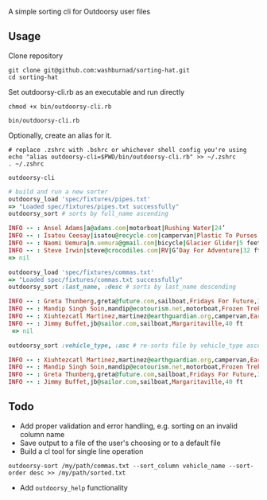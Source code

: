 A simple sorting cli for Outdoorsy user files

## Usage

Clone repository

```
git clone git@github.com:washburnad/sorting-hat.git
cd sorting-hat
```

Set outdoorsy-cli.rb as an executable and run directly

```
chmod +x bin/outdoorsy-cli.rb

bin/outdoorsy-cli.rb
```

Optionally, create an alias for it. 
```
# replace .zshrc with .bshrc or whichever shell config you're using
echo "alias outdoorsy-cli=$PWD/bin/outdoorsy-cli.rb" >> ~/.zshrc
. ~/.zshrc

outdoorsy-cli
```

```ruby
# build and run a new sorter
outdoorsy_load 'spec/fixtures/pipes.txt'
=> "Loaded spec/fixtures/pipes.txt successfully" 
outdoorsy_sort # sorts by full_name ascending

INFO -- : Ansel Adams|a@adams.com|motorboat|Rushing Water|24’
INFO -- : Isatou Ceesay|isatou@recycle.com|campervan|Plastic To Purses|20’
INFO -- : Naomi Uemura|n.uemura@gmail.com|bicycle|Glacier Glider|5 feet
INFO -- : Steve Irwin|steve@crocodiles.com|RV|G’Day For Adventure|32 ft
=> nil

outdoorsy_load 'spec/fixtures/commas.txt'
=> "Loaded spec/fixtures/commas.txt successfully" 
outdoorsy_sort :last_name, :desc # sorts by last_name descending

INFO -- : Greta Thunberg,greta@future.com,sailboat,Fridays For Future,32’
INFO -- : Mandip Singh Soin,mandip@ecotourism.net,motorboat,Frozen Trekker,32’
INFO -- : Xiuhtezcatl Martinez,martinez@earthguardian.org,campervan,Earth Guardian,28 feet
INFO -- : Jimmy Buffet,jb@sailor.com,sailboat,Margaritaville,40 ft
 => nil

outdoorsy_sort :vehicle_type, :asc # re-sorts file by vehicle_type ascending 

INFO -- : Xiuhtezcatl Martinez,martinez@earthguardian.org,campervan,Earth Guardian,28 feet
INFO -- : Mandip Singh Soin,mandip@ecotourism.net,motorboat,Frozen Trekker,32’
INFO -- : Greta Thunberg,greta@future.com,sailboat,Fridays For Future,32’
INFO -- : Jimmy Buffet,jb@sailor.com,sailboat,Margaritaville,40 ft
```

## Todo

- Add proper validation and error handling, e.g. sorting on an invalid column name
- Save output to a file of the user's choosing or to a default file
- Build a cl tool for single line operation
    
```
outdoorsy-sort /my/path/commas.txt --sort_column vehicle_name --sort-order desc >> /my/path/sorted.txt
```

- Add `outdoorsy_help` functionality
